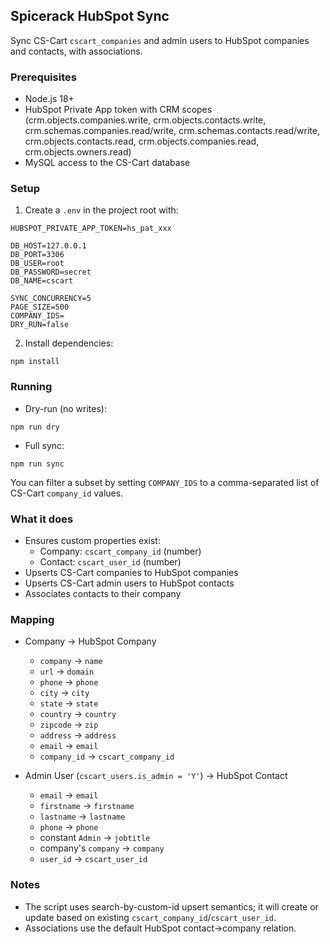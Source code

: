 ## Spicerack HubSpot Sync

Sync CS-Cart `cscart_companies` and admin users to HubSpot companies and contacts, with associations.

### Prerequisites

- Node.js 18+
- HubSpot Private App token with CRM scopes (crm.objects.companies.write, crm.objects.contacts.write, crm.schemas.companies.read/write, crm.schemas.contacts.read/write, crm.objects.contacts.read, crm.objects.companies.read, crm.objects.owners.read)
- MySQL access to the CS-Cart database

### Setup

1. Create a `.env` in the project root with:

```
HUBSPOT_PRIVATE_APP_TOKEN=hs_pat_xxx

DB_HOST=127.0.0.1
DB_PORT=3306
DB_USER=root
DB_PASSWORD=secret
DB_NAME=cscart

SYNC_CONCURRENCY=5
PAGE_SIZE=500
COMPANY_IDS=
DRY_RUN=false
```

2. Install dependencies:

```
npm install
```

### Running

- Dry-run (no writes):

```
npm run dry
```

- Full sync:

```
npm run sync
```

You can filter a subset by setting `COMPANY_IDS` to a comma-separated list of CS-Cart `company_id` values.

### What it does

- Ensures custom properties exist:
  - Company: `cscart_company_id` (number)
  - Contact: `cscart_user_id` (number)
- Upserts CS-Cart companies to HubSpot companies
- Upserts CS-Cart admin users to HubSpot contacts
- Associates contacts to their company

### Mapping

- Company → HubSpot Company
  - `company` → `name`
  - `url` → `domain`
  - `phone` → `phone`
  - `city` → `city`
  - `state` → `state`
  - `country` → `country`
  - `zipcode` → `zip`
  - `address` → `address`
  - `email` → `email`
  - `company_id` → `cscart_company_id`

- Admin User (`cscart_users.is_admin = 'Y'`) → HubSpot Contact
  - `email` → `email`
  - `firstname` → `firstname`
  - `lastname` → `lastname`
  - `phone` → `phone`
  - constant `Admin` → `jobtitle`
  - company's `company` → `company`
  - `user_id` → `cscart_user_id`

### Notes

- The script uses search-by-custom-id upsert semantics; it will create or update based on existing `cscart_company_id`/`cscart_user_id`.
- Associations use the default HubSpot contact→company relation.



